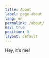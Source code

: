 ```yaml
---
title: About
label: page-about
lang: en
permalink: /about/
nav: true
position: 3
layout: default
---
```


Hey, it's me!

